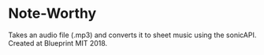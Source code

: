 # Note-Worthy

Takes an audio file (.mp3) and converts it to sheet music using the sonicAPI. Created at Blueprint MIT 2018.
